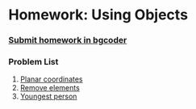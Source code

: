 Homework: Using Objects
=======================

### [Submit homework in bgcoder](http://bgcoder.com/Contests/362/JavaScript-Fundamentals-09-Using-Objects)

### Problem List

1. [Planar coordinates](./01.PlanarCoordinates)
1. [Remove elements](./02.RemoveElements)
1. [Youngest person](./05.YoungestPerson)
